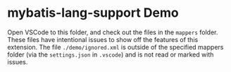 # mybatis-lang-support Demo
Open VSCode to this folder, and check out the files in the `mappers` folder.  These files have intentional issues to show off the features of this extension.  The file `./demo/ignored.xml` is outside of the specified mappers folder (via the `settings.json` in `.vscode`) and is not read or marked with issues.

